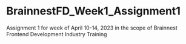 # BrainnestFD_Week1_Assignment1
Assignment 1 for week of April 10-14, 2023 in the scope of Brainnest Frontend Development Industry Training
